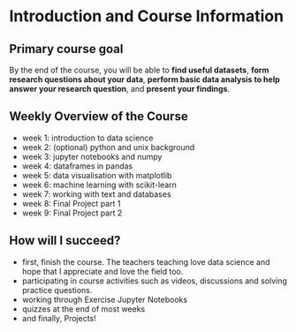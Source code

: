 # Introduction and Course Information
## Primary course goal
By the end of the course, you will be able to **find useful datasets**, **form research questions about your data**, **perform basic data analysis to help answer your research question**, and **present your findings**.

## Weekly Overview of the Course
- week 1: introduction to data science
- week 2: (optional) python and unix background
- week 3: jupyter notebooks and numpy
- week 4: dataframes in pandas
- week 5: data visualisation with matplotlib
- week 6: machine learning with scikit-learn
- week 7: working with text and databases
- week 8: Final Project part 1
- week 9: Final Project part 2

## How will I succeed?
- first, finish the course. The teachers teaching love data science and hope that I appreciate and love the field too.
- participating in course activities such as videos, discussions and solving practice questions.
- working through Exercise Jupyter Notebooks
- quizzes at the end of most weeks
- and finally, Projects!
